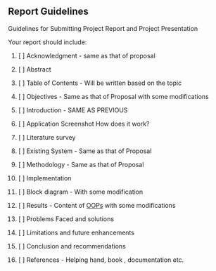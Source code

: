 ## Report Guidelines

Guidelines for Submitting Project Report and Project Presentation

Your report should include:

1. [ ] Acknowledgment - same as that of proposal
2. [ ] Abstract
3. [ ] Table of Contents - Will be written based on the topic
4. [ ] Objectives - Same as that of Proposal with some modifications
5. [ ] Introduction - SAME AS PREVIOUS
6. [ ] Application
       Screenshot
       How does it work?

7. [ ] Literature survey
8. [ ] Existing System - Same as that of Proposal
9. [ ] Methodology - Same as that of Proposal
10. [ ] Implementation
11. [ ] Block diagram - With some modification
12. [ ] Results - Content of [OOPs](/resources/markdown/oops.md) with some modifications
13. [ ] Problems Faced and solutions
14. [ ] Limitations and future enhancements
15. [ ] Conclusion and recommendations
16. [ ] References - Helping hand, book , documentation etc.
